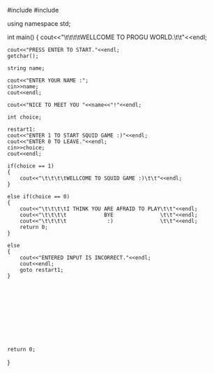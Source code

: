 #include<iostream>
#include<string>

using namespace std;

int main()
{
    cout<<"\t\t\t\tWELLCOME TO PROGU WORLD.\t\t"<<endl;
    
    cout<<"PRESS ENTER TO START."<<endl;
    getchar();
    
    string name;
    
    cout<<"ENTER YOUR NAME :";
    cin>>name;
    cout<<endl;
    
    cout<<"NICE TO MEET YOU "<<name<<"!"<<endl;
    
    int choice;
    
    restart1:
    cout<<"ENTER 1 TO START SQUID GAME :)"<<endl;
    cout<<"ENTER 0 TO LEAVE."<<endl;
    cin>>choice;
    cout<<endl;
    
    if(choice == 1)
    {
        cout<<"\t\t\t\tWELLCOME TO SQUID GAME :)\t\t"<<endl;
    }
    
    else if(choice == 0)
    {
        cout<<"\t\t\t\tI THINK YOU ARE AFRAID TO PLAY\t\t"<<endl;
        cout<<"\t\t\t\t            BYE               \t\t"<<endl;
        cout<<"\t\t\t\t             :)               \t\t"<<endl;
        return 0;
    }
    
    else
    {
        cout<<"ENTERED INPUT IS INCORRECT."<<endl;
        cout<<endl;
        goto restart1;
    }
    
    
    
    
    
    
    
    
    
    
    
    return 0;
}
